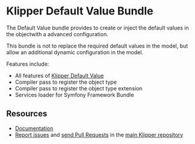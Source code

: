 Klipper Default Value Bundle
============================

The Default Value bundle provides to create or inject the default values in the object​with a advanced configuration.

This bundle is not to replace the required default values in the model, but allow an additional dynamic configuration
in the model.

Features include:

- All features of [Klipper Default Value](https://github.com/klipperdev/default-value)
- Compiler pass to register the object type
- Compiler pass to register the object type extension
- Services loader for Symfony Framework Bundle

Resources
---------

- [Documentation](https://doc.klipper.dev/bundles/default-value-bundle)
- [Report issues](https://github.com/klipperdev/klipper/issues)
  and [send Pull Requests](https://github.com/klipperdev/klipper/pulls)
  in the [main Klipper repository](https://github.com/klipperdev/klipper)

